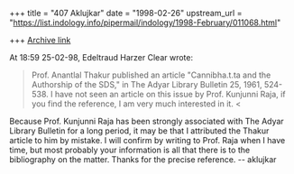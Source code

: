 +++
title = "407 Aklujkar"
date = "1998-02-26"
upstream_url = "https://list.indology.info/pipermail/indology/1998-February/011068.html"

+++
[Archive link](https://list.indology.info/pipermail/indology/1998-February/011068.html)

At 18:59 25-02-98, Edeltraud Harzer Clear wrote:
>Prof. Anantlal Thakur published an article "Cannibha.t.ta
and the Authorship of the SDS," in The Adyar Library
Bulletin 25, 1961, 524-538. I have not seen
an article on this issue by Prof. Kunjunni Raja,
if you find the reference, I am very much interested
in it. <

Because Prof. Kunjunni Raja has been strongly associated with The Adyar Library Bulletin for a long period, it may be that I attributed the Thakur article to him by mistake. I will confirm by writing to Prof. Raja when I have time, but most probably your information is all that there is to the bibliography on the matter. Thanks for the precise reference. -- aklujkar



